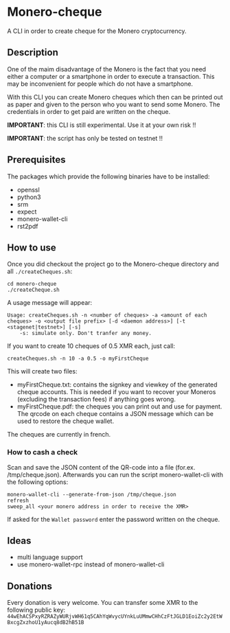 # Monero-cheque

A CLI in order to create cheque for the Monero cryptocurrency.

## Description

One of the maim disadvantage of the Monero is the fact that you need either a computer or a smartphone in order to execute a transaction. This may be inconvenient for people which do not have a smartphone.

With this CLI you can create Monero cheques which then can be printed out as paper and given to the person who you want to send some Monero. The credentials in order to get paid are written on the cheque.

**IMPORTANT**: this CLI is still experimental. Use it at your own risk !!

**IMPORTANT**: the script has only be tested on testnet !!

## Prerequisites

The packages which provide the following binaries have to be installed:

 - openssl
 - python3
 - srm
 - expect
 - monero-wallet-cli
 - rst2pdf
 
## How to use

Once you did checkout the project go to the Monero-cheque directory and all `./createCheques.sh`:
```
cd monero-cheque
./createCheque.sh
```
A usage message will appear:
```
Usage: createCheques.sh -n <number of cheques> -a <amount of each cheques> -o <output file prefix> [-d <daemon address>] [-t <stagenet|testnet>] [-s]
    -s: simulate only. Don't tranfer any money.
```

If you want to create 10 cheques of 0.5 XMR each, just call:
```
createCheques.sh -n 10 -a 0.5 -o myFirstCheque
```

This will create two files:
 - myFirstCheque.txt: contains the signkey and viewkey of the generated cheque accounts. This is needed if you want to recover your Moneros (excluding the transaction fees) if anything goes wrong.
 - myFirstCheque.pdf: the cheques you can print out and use for payment. The qrcode on each cheque contains a JSON message which can be used to restore the cheque wallet.

The cheques are currently in french.

### How to cash a check

Scan and save the JSON content of the QR-code into a file (for.ex. /tmp/cheque.json).
Afterwards you can run the script monero-wallet-cli with the following options:

```
monero-wallet-cli --generate-from-json /tmp/cheque.json
refresh
sweep_all <your monero address in order to receive the XMR>
```
If asked for the `Wallet password` enter the password written on the cheque.

## Ideas

 - multi language support
 - use monero-wallet-rpc instead of monero-wallet-cli
 
 
## Donations

Every donation is very welcome. You can transfer some XMR to the following public key: `44wEhACSPxyRZRAZyWURjvWH61q5CAhYqWvycUYnkLuUMmwCHhCzFtJGLD1EoiZc2y2EtWBxcgZxzhoU1yAucq8dB2hB51B`


